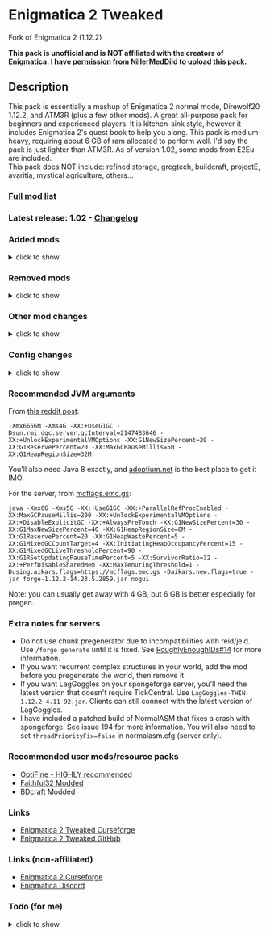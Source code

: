# Enigmatica 2 Tweaked

Fork of Enigmatica 2 (1.12.2)

**This pack is unofficial and is NOT affiliated with the creators of Enigmatica. I have [permission](https://github.com/EnigmaticaModpacks/Enigmatica2/issues/748) from NillerMedDild to upload this pack.**

## Description
This pack is essentially a mashup of Enigmatica 2 normal mode, Direwolf20 1.12.2, and ATM3R (plus a few other mods).
A great all-purpose pack for beginners and experienced players.
It is kitchen-sink style, however it includes Enigmatica 2's quest book to help you along.
This pack is medium-heavy, requiring about 6 GB of ram allocated to perform well.
I'd say the pack is just lighter than ATM3R.
As of version 1.02, some mods from E2Eu are included.  
This pack does NOT include: refined storage, gregtech, buildcraft, projectE, avaritia, mystical agriculture, others...

### [Full mod list](/MODLIST.md)
### Latest release: 1.02 - [Changelog](/changelogs/CHANGELOG.md)

### Added mods
<details>
<summary>
click to show
</summary>

- actually computers
- ae additions
- ae2 fluid crafting rework
- ae2 unofficial extended life
- animus
- aqua acrobatics
- armory expansion
- aroma1997s dimensional world
- better questing unofficial
- bonsai trees
- born in a barn
- chicken chunks
- crossroads/essentials
- /dank/null/no_RCE/
- endergy
- entity culling
- exchangers
- fluidlogged api
- friendly chests
- furniture mod
- gas conduits
- hesperus
- integrated nbt
- jei integration
- jei utilities
- lazy ae2
- lazy ae2 patch
- letsencryptcraft
- mob grinding utils
- mod name tooltip
- morph
- morpheus
- netherportalfix
- no tema stahp
- normalasm (custom build, override)
- packagedastral
- packagedauto
- packageddraconic
- pressure pipes
- projectred
- proportional destruction particles
- random things
- roguelike dungeons
- roughly enough ids
- seared ladder backport
- simply jetpacks 2
- storage drawers extras
- tatw (beta version)
- the one probe
- top addons
- universal tweaks
- waim
- waystones
- worley caves
- yarcf

</details>

### Removed mods
<details>
<summary>
click to show
</summary>

- ae2, wireless crafting terminal (in favor of ae2 unofficial extended life)
- ai improvements, diet hoppers, ding, fastworkbench, fence jumper, no night vision flashing, quick leaf decay, swing through grass, toast control, unloader (in favor of universal tweaks)
- better questing/standard expansion/quest book (in favor of better questing unofficial)
- betterfps (very little fps improvement, use optifine instead)
- /dank/null (in favor of /dank/null/no_RCE/)
- extra cells (in favor of ae additions)
- foamfix (in favor of vintagefix)
- hwyla (in favor of the one probe)
- lostcities (due to jeid/reid incompatibility)
- neid (in favor of roughly enough ids)
- phosphor (in favor of hesperus)
- recurrent complex (due to massive server lag)
- wawla (in favor of the one probe)

</details>

### Other mod changes
<details>
<summary>
click to show
</summary>

- all mods updated except nuclearcraft, streams
- streams rolled back to 0.4.8 to fix spongeforge incompatibility
- animania addons added

</details>

### Config changes
<details>
<summary>
click to show
</summary>

- cofh flat bedrock (not changed)
- astral sorcery - increase level limit
- draconic evolution - disable massive explosions, descrease chaos island distance
- nutrition - allow over eating
- extra utils 2 - disable deep dark dimension
- improve ore dictionary/generation/void miner output
- openblocks - increase elevator range
- embers - decrease ancient golem spawn frequency
- bug fixes
- recipes for flux sponge, creative mana pool/tablet, marble hive, quest book

</details>

### Recommended JVM arguments
From [this reddit post](https://www.reddit.com/r/feedthebeast/comments/5jhuk9/modded_mc_and_memory_usage_a_history_with_a/):
```
-Xmx6656M -Xms4G -XX:+UseG1GC -Dsun.rmi.dgc.server.gcInterval=2147483646 -XX:+UnlockExperimentalVMOptions -XX:G1NewSizePercent=20 -XX:G1ReservePercent=20 -XX:MaxGCPauseMillis=50 -XX:G1HeapRegionSize=32M
```
You'll also need Java 8 exactly, and [adoptium.net](https://adoptium.net/temurin/releases/?version=8) is the best place to get it IMO.

For the server, from [mcflags.emc.gs](https://mcflags.emc.gs):
```
java -Xmx6G -Xms5G -XX:+UseG1GC -XX:+ParallelRefProcEnabled -XX:MaxGCPauseMillis=200 -XX:+UnlockExperimentalVMOptions -XX:+DisableExplicitGC -XX:+AlwaysPreTouch -XX:G1NewSizePercent=30 -XX:G1MaxNewSizePercent=40 -XX:G1HeapRegionSize=8M -XX:G1ReservePercent=20 -XX:G1HeapWastePercent=5 -XX:G1MixedGCCountTarget=4 -XX:InitiatingHeapOccupancyPercent=15 -XX:G1MixedGCLiveThresholdPercent=90 -XX:G1RSetUpdatingPauseTimePercent=5 -XX:SurvivorRatio=32 -XX:+PerfDisableSharedMem -XX:MaxTenuringThreshold=1 -Dusing.aikars.flags=https://mcflags.emc.gs -Daikars.new.flags=true -jar forge-1.12.2-14.23.5.2859.jar nogui
```
Note: you can usually get away with 4 GB, but 6 GB is better especially for pregen.

### Extra notes for servers
- Do not use chunk pregenerator due to incompatibilities with reid/jeid. Use `/forge generate` until it is fixed. See [RoughlyEnoughIDs#14](https://github.com/TerraFirmaCraft-The-Final-Frontier/RoughlyEnoughIDs/issues/14) for more information.
- If you want recurrent complex structures in your world, add the mod before you pregenerate the world, then remove it.
- If you want LagGoggles on your spongeforge server, you'll need the latest version that doesn't require TickCentral. Use `LagGoggles-THIN-1.12.2-4.11-92.jar`. Clients can still connect with the latest version of LagGoggles.
- I have included a patched build of NormalASM that fixes a crash with spongeforge. See issue 194 for more information. You will also need to set `threadPriorityFix=false` in normalasm.cfg (server only).

### Recommended user mods/resource packs
- [OptiFine - HIGHLY recommended](https://optifine.net/adloadx?f=OptiFine_1.12.2_HD_U_G5.jar)
- [Faithful32 Modded](https://github.com/F32Organization/Faithful32-1.12.2)
- [BDcraft Modded](https://bdcraft.net/community/viewtopic.php?t=6510)

### Links
- [Enigmatica 2 Tweaked Curseforge](https://curseforge.com/minecraft/modpacks/enigmatica2tweaked)
- [Enigmatica 2 Tweaked GitHub](https://github.com/BinBashBanana/Enigmatica2Tweaked)

### Links (non-affiliated)
- [Enigmatica 2 Curseforge](https://curseforge.com/minecraft/modpacks/enigmatica2)
- [Enigmatica Discord](https://discord.gg/HnWNd7X)

### Todo (for me)
<details>
<summary>
click to show
</summary>

- the list is gone lol

maybe in future updates:
- nothirium
- mo creatures extended

#### Pack files
- curseforge
  - config
  - (mods)
  - resources
  - scripts
  - options.txt
  - optionsof.txt
- client bundle
  - config
  - mods
  - resources
  - scripts
  - options.txt
  - optionsof.txt
- server bundle
  - config
  - mods
  - scripts
  - structures
  - server.properties
  - SERVER_GUIDE.txt
  - ServerStart.bat
  - ServerStartLinux.sh
  - settings.cfg

#### Ores

Good ores:
- minecraft:gold_ore
- minecraft:iron_ore
- minecraft:coal_ore
- minecraft:lapis_ore
- minecraft:diamond_ore
- minecraft:redstone_ore
- minecraft:emerald_ore
- minecraft:quartz_ore
- actuallyadditions:block_misc:3
- aroma1997sdimension:miningore:0
- appliedenergistics2:quartz_ore
- appliedenergistics2:charged_quartz_ore
- astralsorcery:blockcustomore:0
- astralsorcery:blockcustomsandore:0
- minecraft:glowstone
- thermalfoundation:ore:0
- thermalfoundation:ore:1
- thermalfoundation:ore:2
- thermalfoundation:ore:3
- thermalfoundation:ore:4
- thermalfoundation:ore:5
- thermalfoundation:ore:6
- thermalfoundation:ore:7
- thermalfoundation:ore:8
- draconicevolution:draconium_ore:0
- tconstruct:ore:0
- tconstruct:ore:1
- mekanism:oreblock:0
- nuclearcraft:ore:3
- nuclearcraft:ore:5
- nuclearcraft:ore:6
- nuclearcraft:ore:7
- ic2:resource:4
- biomesoplenty:gem_ore:0
- biomesoplenty:gem_ore:1
- biomesoplenty:gem_ore:2
- biomesoplenty:gem_ore:3
- biomesoplenty:gem_ore:4
- biomesoplenty:gem_ore:5
- biomesoplenty:gem_ore:6
- biomesoplenty:gem_ore:7
- libvulpes:ore0:0
- libvulpes:ore0:8
- forestry:resources:0
- biomesoplenty:crystal:0
- thermalfoundation:ore_fluid:0
- thermalfoundation:ore_fluid:1
- thermalfoundation:ore_fluid:2
- thermalfoundation:ore_fluid:3
- thermalfoundation:ore_fluid:4
- thaumcraft:ore_cinnabar
- thaumcraft:ore_amber
- rftools:dimensional_shard_ore:0
- projectred-exploration:ore:6

Nether variants:
- draconicevolution:draconium_ore:1
- rftools:dimensional_shard_ore:1

End variants:
- draconicevolution:draconium_ore:2
- rftools:dimensional_shard_ore:2

Ores we don't care about (duplicates):
- mysticalworld:quartz_ore
- mysticalworld:granite_quartz_ore
- bigreactors:oreyellorite
- mekanism:oreblock:1
- mekanism:oreblock:2
- thaumcraft:ore_quartz
- nuclearcraft:ore:0
- nuclearcraft:ore:1
- nuclearcraft:ore:2
- nuclearcraft:ore:4
- ic2:resource:1
- ic2:resource:2
- ic2:resource:3
- immersiveengineering:ore:0
- immersiveengineering:ore:1
- immersiveengineering:ore:2
- immersiveengineering:ore:3
- immersiveengineering:ore:4
- immersiveengineering:ore:5
- libvulpes:ore0:4
- libvulpes:ore0:5
- libvulpes:ore0:9
- libvulpes:ore0:10
- forestry:resources:1
- forestry:resources:2
- embers:ore_aluminum
- embers:ore_copper
- embers:ore_lead
- embers:ore_nickel
- embers:ore_quartz
- embers:ore_silver
- embers:ore_tin
- thermalfoundation:ore_fluid:5
- projectred-exploration:ore:0
- projectred-exploration:ore:1
- projectred-exploration:ore:2
- projectred-exploration:ore:3
- projectred-exploration:ore:4
- projectred-exploration:ore:5
- crossroads:ore_tin
- crossroads:ore_copper
- crossroads:ore_native_copper
- crossroads:ore_ruby

Ores that shouldn't count as ores:
- aroma1997sdimension:miningore:1
- astralsorcery:blockcustomore:1
- bigreactors:orebenitoite
- bigreactors:oreanglesite

</details>
